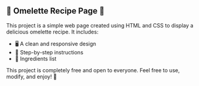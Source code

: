 ## 🥚 Omelette Recipe Page 🍳

This project is a simple web page created using HTML and CSS to display a delicious omelette recipe. It includes:

- 🖥️ A clean and responsive design
- 📜 Step-by-step instructions
- 📝 Ingredients list

This project is completely free and open to everyone. Feel free to use, modify, and enjoy! 🎉
